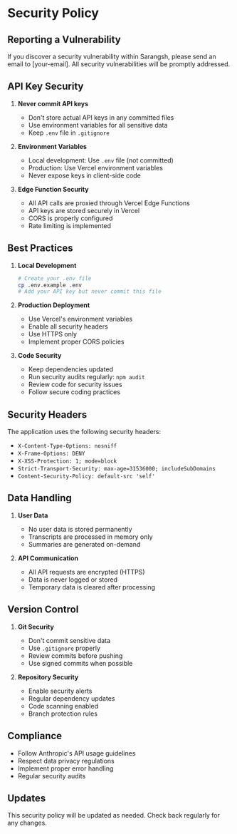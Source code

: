 # Security Policy

## Reporting a Vulnerability

If you discover a security vulnerability within Sarangsh, please send an email to [your-email]. All security vulnerabilities will be promptly addressed.

## API Key Security

1. **Never commit API keys**
   - Don't store actual API keys in any committed files
   - Use environment variables for all sensitive data
   - Keep `.env` file in `.gitignore`

2. **Environment Variables**
   - Local development: Use `.env` file (not committed)
   - Production: Use Vercel environment variables
   - Never expose keys in client-side code

3. **Edge Function Security**
   - All API calls are proxied through Vercel Edge Functions
   - API keys are stored securely in Vercel
   - CORS is properly configured
   - Rate limiting is implemented

## Best Practices

1. **Local Development**
   ```bash
   # Create your .env file
   cp .env.example .env
   # Add your API key but never commit this file
   ```

2. **Production Deployment**
   - Use Vercel's environment variables
   - Enable all security headers
   - Use HTTPS only
   - Implement proper CORS policies

3. **Code Security**
   - Keep dependencies updated
   - Run security audits regularly: `npm audit`
   - Review code for security issues
   - Follow secure coding practices

## Security Headers

The application uses the following security headers:
- `X-Content-Type-Options: nosniff`
- `X-Frame-Options: DENY`
- `X-XSS-Protection: 1; mode=block`
- `Strict-Transport-Security: max-age=31536000; includeSubDomains`
- `Content-Security-Policy: default-src 'self'`

## Data Handling

1. **User Data**
   - No user data is stored permanently
   - Transcripts are processed in memory only
   - Summaries are generated on-demand

2. **API Communication**
   - All API requests are encrypted (HTTPS)
   - Data is never logged or stored
   - Temporary data is cleared after processing

## Version Control

1. **Git Security**
   - Don't commit sensitive data
   - Use `.gitignore` properly
   - Review commits before pushing
   - Use signed commits when possible

2. **Repository Security**
   - Enable security alerts
   - Regular dependency updates
   - Code scanning enabled
   - Branch protection rules

## Compliance

- Follow Anthropic's API usage guidelines
- Respect data privacy regulations
- Implement proper error handling
- Regular security audits

## Updates

This security policy will be updated as needed. Check back regularly for any changes.
